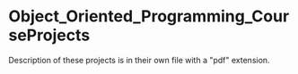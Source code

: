 # Object_Oriented_Programming_CourseProjects
Description of these projects is in their own file with a "pdf" extension.
